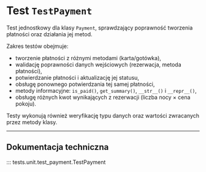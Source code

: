 # Test `TestPayment`

Test jednostkowy dla klasy `Payment`, sprawdzający poprawność tworzenia płatności oraz działania jej metod.

Zakres testów obejmuje:
- tworzenie płatności z różnymi metodami (karta/gotówka),
- walidację poprawności danych wejściowych (rezerwacja, metoda płatności),
- potwierdzanie płatności i aktualizację jej statusu,
- obsługę ponownego potwierdzania tej samej płatności,
- metody informacyjne: `is_paid()`, `get_summary()`, `__str__()` i `__repr__()`,
- obsługę różnych kwot wynikających z rezerwacji (liczba nocy × cena pokoju).

Testy wykonują również weryfikację typu danych oraz wartości zwracanych przez metody klasy.

---

## Dokumentacja techniczna

::: tests.unit.test_payment.TestPayment
